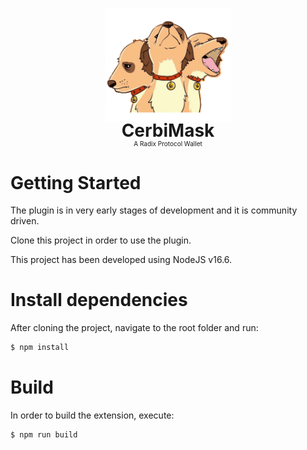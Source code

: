 <p align="center">
    <img src="public/android-chrome-512x512.png" style="width:200px;">
    <h1 style="margin-top: -20px;text-align: center;border-bottom: none;">CerbiMask</h1>
    <p style="margin-top: -20px;font-size:10px;text-align: center;border-bottom: none;">A Radix Protocol Wallet</p>
</p>

# Getting Started 

The plugin is in very early stages of development and it is community driven.

Clone this project in order to use the plugin.

This project has been developed using NodeJS v16.6.

# Install dependencies

After cloning the project, navigate to the root folder and run:

```bash
$ npm install
```

# Build

In order to build the extension, execute:

```bash
$ npm run build
```